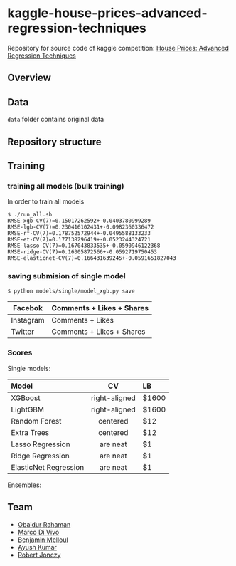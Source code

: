 # kaggle-house-prices-advanced-regression-techniques
Repository for source code of kaggle competition: [House Prices: Advanced Regression Techniques](https://www.kaggle.com/c/house-prices-advanced-regression-techniques)

## Overview

## Data

`data` folder contains original data

## Repository structure

## Training

### training all models (bulk training)

In order to train all models
```
$ ./run_all.sh
RMSE-xgb-CV(7)=0.15017262592+-0.0403780999289
RMSE-lgb-CV(7)=0.230416102431+-0.0982360336472
RMSE-rf-CV(7)=0.178752572944+-0.0495588133233
RMSE-et-CV(7)=0.177138296419+-0.0523244324721
RMSE-lasso-CV(7)=0.167043833535+-0.0590946122368
RMSE-ridge-CV(7)=0.16305872566+-0.0592719750453
RMSE-elasticnet-CV(7)=0.166431639245+-0.0591651827043
```

### saving submision of single model

```
$ python models/single/model_xgb.py save
```

| Facebok   | Comments + Likes + Shares |
|-----------|---------------------------|
| Instagram | Comments + Likes          |
| Twitter   | Comments + Likes + Shares |

### Scores

Single models:

| Model                      | CV            | LB    |
| :------------------------- |:-------------:| :-----|
| XGBoost                    | right-aligned | $1600 |
| LightGBM                   | right-aligned | $1600 |
| Random Forest              | centered      |   $12 |
| Extra Trees                | centered      |   $12 |
| Lasso Regression           | are neat      |    $1 |
| Ridge Regression           | are neat      |    $1 |
| ElasticNet Regression      | are neat      |    $1 |

Ensembles:


## Team
- [Obaidur Rahaman](https://github.com/obaidur-rahaman)
- [Marco Di Vivo](https://github.com/divivoma)
- [Benjamin Melloul]()
- [Ayush Kumar](https://github.com/swifty1)
- [Robert Jonczy](https://github.com/rjonczy)

